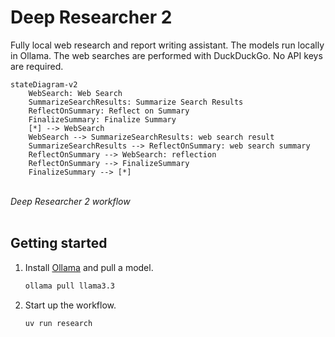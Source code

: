 # Deep Researcher 2

Fully local web research and report writing assistant. The models run locally in Ollama. The web searches are performed with DuckDuckGo. No API keys are required.

``` mermaid
stateDiagram-v2
    WebSearch: Web Search
    SummarizeSearchResults: Summarize Search Results
    ReflectOnSummary: Reflect on Summary
    FinalizeSummary: Finalize Summary
    [*] --> WebSearch
    WebSearch --> SummarizeSearchResults: web search result
    SummarizeSearchResults --> ReflectOnSummary: web search summary
    ReflectOnSummary --> WebSearch: reflection
    ReflectOnSummary --> FinalizeSummary
    FinalizeSummary --> [*]
```
<br>*Deep Researcher 2 workflow*
<br>
<br>

## Getting started
1. Install [Ollama](https://ollama.com) and pull a model.
   ```bash
   ollama pull llama3.3
   ```
2. Start up the workflow.
   ```bash
   uv run research
   ```

